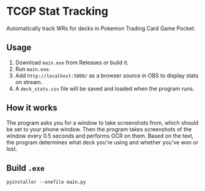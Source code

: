 # TCGP Stat Tracking

Automatically track WRs for decks in Pokemon Trading Card Game Pocket.

## Usage
1. Download `main.exe` from Releases or build it.
2. Run `main.exe`.
3. Add `http://localhost:5000/` as a browser source in OBS to display stats on stream.
4. A `deck_stats.csv` file will be saved and loaded when the program runs.

## How it works
The program asks you for a window to take screenshots from, which should be set to your phone window. Then the program takes screenshots of the window every 0.5 seconds and performs OCR on them. Based on the text, the program determines what deck you're using and whether you've won or lost. 

## Build `.exe`
```
pyinstaller --onefile main.py
```